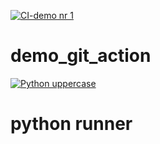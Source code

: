 [![CI-demo nr 1](https://github.com/bart-kus/demo_git_action/actions/workflows/demo-01.yml/badge.svg)](https://github.com/bart-kus/demo_git_action/actions/workflows/demo-01.yml)

# demo_git_action

[![Python uppercase](https://github.com/bart-kus/demo_git_action/actions/workflows/python-uppercase.yaml/badge.svg)](https://github.com/bart-kus/demo_git_action/actions/workflows/python-uppercase.yaml)

# python runner
